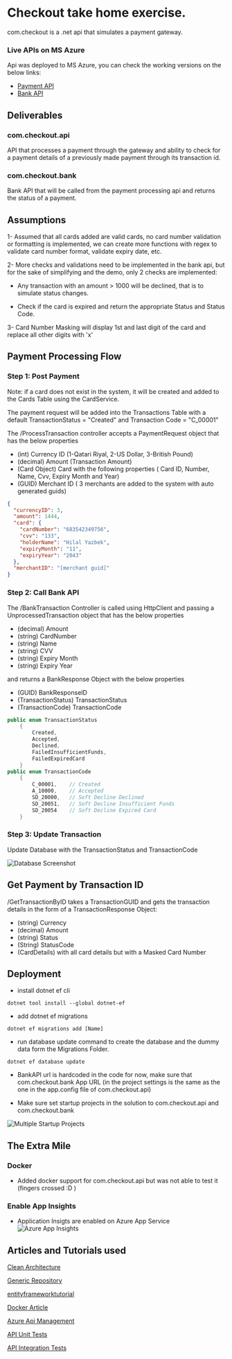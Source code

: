 # Checkout take home exercise.

com.checkout is a .net api that simulates a payment gateway.

### Live APIs on MS Azure
Api was deployed to MS Azure, you can check the working versions on the below links:

- [Payment API](https://comcheckoutapi.azurewebsites.net/swagger/index.html)
- [Bank API](https://comcheckoutbank.azurewebsites.net/swagger/index.html)


## Deliverables

### com.checkout.api
API that processes a payment through the gateway and ability to check for a payment details of a previously made payment through its transaction id.
### com.checkout.bank
Bank API that will be called from the payment processing api and returns the status of a payment.

## Assumptions

1- Assumed that all cards added are valid cards, no card number validation or formatting is implemented, we can create more functions with regex to validate card number format, validate expiry date, etc.

2- More checks and validations need to be implemented in the bank api, but for the sake of simplifying and the demo, only 2 checks are implemented:

- Any transaction with an amount > 1000 will be declined, that is to simulate status changes.

- Check if the card is expired and return the appropriate Status and Status Code.

3- Card Number Masking will display 1st and last digit of the card and replace all other digits with 'x'

## Payment Processing Flow

### Step 1: Post Payment
Note: if a card does not exist in the system, it will be created and added to the Cards Table using the CardService.

The payment request will be added into the Transactions Table with a default TransactionStatus = "Created" and Transaction Code = "C_00001"

The /ProcessTransaction controller accepts a PaymentRequest object that has the below properties
- (int) Currency ID (1-Qatari Riyal, 2-US Dollar, 3-British Pound)
- (decimal) Amount (Transaction Amount)
- (Card Object) Card with the following properties ( Card ID, Number, Name, Cvv, Expiry Month and Year)
- (GUID) Merchant ID ( 3 merchants are added to the system with auto generated guids)
```json
{
  "currencyID": 3,
  "amount": 1444,
  "card": {
    "cardNumber": "683542349756",
    "cvv": "133",
    "holderName": "Hilal Yazbek",
    "expiryMonth": "11",
    "expiryYear": "2043"
  },
  "merchantID": "[merchant guid]"
}
```
### Step 2: Call Bank API
The /BankTransaction Controller is called using HttpClient and passing a UnprocessedTransaction object that has the below properties
- (decimal) Amount
- (string) CardNumber
- (string) Name
- (string) CVV
- (string) Expiry Month
- (string) Expiry Year

and returns a BankResponse Object with the below properties
- (GUID) BankResponseID
- (TransactionStatus) TransactionStatus
- (TransactionCode) TransactionCode
``` C#
public enum TransactionStatus
    {
        Created,
        Accepted,
        Declined,
        FailedInsufficientFunds,
        FailedExpiredCard
    }
public enum TransactionCode
    {
        C_00001,    // Created 
        A_10000,    // Accepted
        SD_20000,   // Soft Decline Declined
        SD_20051,   // Soft Decline Insufficient Funds
        SD_20054    // Soft Decline Expired Card
    }
```
### Step 3: Update Transaction

Update Database with the TransactionStatus and TransactionCode
  
![Database Screenshot](https://dub01pap003files.storage.live.com/y4mzh_dbJ2GOar2qFtL-DeOLEVlyOrWw2yIsSilYHQIkwPcH50PxJ_vBHJvVJnTfoIpM5NjylLABhcB_KptlezEVup_0DTPvTJGTtIzlnfD_os5n78KSgLMU_yY5EgcOziilZ0zdrR9SZXuHe_Nrhkooba2FOyJB0N710fTVQ39GgiD6U3xLKwInjWw3oJHhS2FwDAvQzr8desj8gz3Uz9iKG0-OaYfmprU-VPWVFKd2bE?encodeFailures=1&width=916&height=117)

## Get Payment by Transaction ID
/GetTransactionByID takes a TransactionGUID and gets the transaction details in the form of a TransactionResponse Object:
- (string) Currency
- (decimal) Amount
- (string) Status
- (String) StatusCode
- (CardDetails) with all card details but with a Masked Card Number

## Deployment
- install dotnet ef cli 
```
dotnet tool install --global dotnet-ef
```
- add dotnet ef migrations
```
dotnet ef migrations add [Name]
```

- run database update command to create the database and the dummy data form the Migrations Folder.
```
dotnet ef database update

```
- BankAPI url is hardcoded in the code for now, make sure that com.checkout.bank  App URL (in the project settings is the same as the one in the app.config file of com.checkout.api)

- Make sure set startup projects in the solution to com.checkout.api and com.checkout.bank 

![Multiple Startup Projects](https://dub01pap003files.storage.live.com/y4mSiCjcfmkSBGNlRx4nZXXJyovEPm554w7aIqxdRx4ZsNp-5dTHGj1elOYMHep414-vh4Ny53BZAYS2jSqpQTajsS0HOU15SLQFB-n9F2Ag5G6kQRysE6x0rSCZativVKNohqieJjfjWZPsibXqYLKnLcXNKX6CeCRuTudnH4UU8cFfpiErs6qz_wsY0WGHES67qK75tvezYbo2uzWzTSC1IN3Vr6cyvLhayg2OvTwGLU?encodeFailures=1&width=783&height=539)

## The Extra Mile 
### Docker
- Added docker support for com.checkout.api but was not able to test it (fingers crossed :D )


### Enable App Insights
- Application Insigts are enabled on Azure App Service
![Azure App Insights](https://dub01pap003files.storage.live.com/y4mMEBKLGTGldkDKK4UUS9CsdhuT8CP7hyz1tdly_Db09P7V1FyoFHHeaf0rgymECE0AxtV_ovsC5cK7ysOgCNr3nexFoyumQGykG-y4-iW_GJnO5_MFTapkwQvnSb-hspgtgTHhFTKLIoKP_wmH0y8362QzY-8feF0dK5guxg7ikQOWyMIFmcSTde0Vt3RR1kdOZDMwBXV_kEgbsV488whVSrac8u4tGJdiPGpi-pb4V0?encodeFailures=1&width=1323&height=590)


## Articles and Tutorials used
[Clean Architecture](https://www.c-sharpcorner.com/article/implementing-a-clean-architecture-in-asp-net-core-6/)

[Generic Repository](https://www.c-sharpcorner.com/article/generic-repository-pattern-in-asp-net-core/)

[entityframeworktutorial](https://www.entityframeworktutorial.net/efcore/entity-framework-core-migration.aspx)

[Docker Article](https://softchris.github.io/pages/dotnet-dockerize.html#create-a-dockerfile)

[Azure Api Management](https://docs.microsoft.com/en-us/aspnet/core/tutorials/publish-to-azure-api-management-using-vs?view=aspnetcore-6.0)

[API Unit Tests](https://code-maze.com/unit-testing-aspnetcore-web-api/)

[API Integration Tests](https://code-maze.com/aspnet-core-integration-testing/)